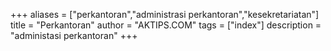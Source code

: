+++
aliases = ["perkantoran","administrasi perkantoran","kesekretariatan"]
title = "Perkantoran"
author = "AKTIPS.COM"
tags = ["index"]
description = "administasi perkantoran"
+++